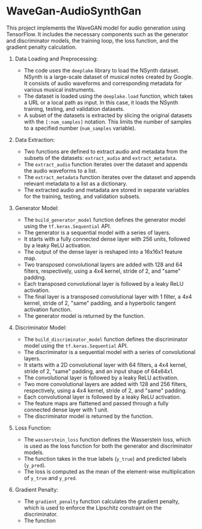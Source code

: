 # WaveGan-AudioSynthGan

This project implements the WaveGAN model for audio generation using TensorFlow. It includes the necessary components such as the generator and discriminator models, the training loop, the loss function, and the gradient penalty calculation.

1. Data Loading and Preprocessing:
   - The code uses the `deeplake` library to load the NSynth dataset. NSynth is a large-scale dataset of musical notes created by Google. It consists of audio waveforms and corresponding metadata for various musical instruments.
   - The dataset is loaded using the `deeplake.load` function, which takes a URL or a local path as input. In this case, it loads the NSynth training, testing, and validation datasets.
   - A subset of the datasets is extracted by slicing the original datasets with the `[:num_samples]` notation. This limits the number of samples to a specified number (`num_samples` variable).

2. Data Extraction:
   - Two functions are defined to extract audio and metadata from the subsets of the datasets: `extract_audio` and `extract_metadata`.
   - The `extract_audio` function iterates over the dataset and appends the audio waveforms to a list.
   - The `extract_metadata` function iterates over the dataset and appends relevant metadata to a list as a dictionary.
   - The extracted audio and metadata are stored in separate variables for the training, testing, and validation subsets.

3. Generator Model:
   - The `build_generator_model` function defines the generator model using the `tf.keras.Sequential` API.
   - The generator is a sequential model with a series of layers.
   - It starts with a fully connected dense layer with 256 units, followed by a leaky ReLU activation.
   - The output of the dense layer is reshaped into a 16x16x1 feature map.
   - Two transposed convolutional layers are added with 128 and 64 filters, respectively, using a 4x4 kernel, stride of 2, and "same" padding.
   - Each transposed convolutional layer is followed by a leaky ReLU activation.
   - The final layer is a transposed convolutional layer with 1 filter, a 4x4 kernel, stride of 2, "same" padding, and a hyperbolic tangent activation function.
   - The generator model is returned by the function.

4. Discriminator Model:
   - The `build_discriminator_model` function defines the discriminator model using the `tf.keras.Sequential` API.
   - The discriminator is a sequential model with a series of convolutional layers.
   - It starts with a 2D convolutional layer with 64 filters, a 4x4 kernel, stride of 2, "same" padding, and an input shape of 64x64x1.
   - The convolutional layer is followed by a leaky ReLU activation.
   - Two more convolutional layers are added with 128 and 256 filters, respectively, using a 4x4 kernel, stride of 2, and "same" padding.
   - Each convolutional layer is followed by a leaky ReLU activation.
   - The feature maps are flattened and passed through a fully connected dense layer with 1 unit.
   - The discriminator model is returned by the function.

5. Loss Function:
   - The `wasserstein_loss` function defines the Wasserstein loss, which is used as the loss function for both the generator and discriminator models.
   - The function takes in the true labels (`y_true`) and predicted labels (`y_pred`).
   - The loss is computed as the mean of the element-wise multiplication of `y_true` and `y_pred`.

6. Gradient Penalty:
   - The `gradient_penalty` function calculates the gradient penalty, which is used to enforce the Lipschitz constraint on the discriminator.
   - The function
